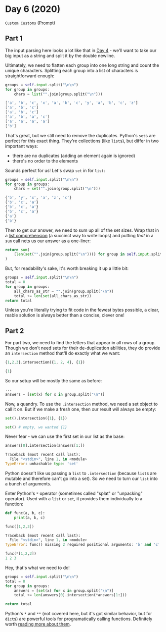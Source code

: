 # Day 6 (2020)

`Custom Customs` ([Prompt](https://adventofcode.com/2020/day/6))

## Part 1

The input parsing here looks a lot like that in [Day 4](https://github.com/xavdid/advent-of-code/tree/c594ac111e33a6ff01aed7705184cc9d64c8fc32/solutions/2020/day_4#part-1) - we'll want to take our big input as a string and split it by the double newline.

Ultimately, we need to flatten each group into one long string and count the unique characters. Splitting each group into a list of characters is straightforward enough:

```py
groups = self.input.split("\n\n")
for group in groups:
    chars = list("".join(group.split("\n")))

['a', 'b', 'c', 'x', 'a', 'b', 'c', 'y', 'a', 'b', 'c', 'z']
['a', 'b', 'c']
['a', 'b', 'c']
['a', 'b', 'a', 'c']
['a', 'a', 'a', 'a']
['b']
```

That's great, but we still need to remove the duplicates. Python's `set`s are perfect for this exact thing. They're collections (like `list`s), but differ in two important ways:

- there are no duplicates (adding an element again is ignored)
- there's no order to the elements

Sounds perfect for us! Let's swap `set` in for `list`:

```py
groups = self.input.split("\n\n")
for group in groups:
    chars = set("".join(group.split("\n")))

{'b', 'y', 'x', 'a', 'z', 'c'}
{'b', 'c', 'a'}
{'b', 'c', 'a'}
{'b', 'c', 'a'}
{'a'}
{'b'}
```

Then to get our answer, we need to sum up all of the set sizes. Wrap that in a [list comprehension](https://docs.python.org/3.8/tutorial/datastructures.html#list-comprehensions) (a succinct way to write loops) and putting _that_ in a `sum` call nets us our answer as a one-liner:

```py
return sum(
    [len(set("".join(group.split("\n")))) for group in self.input.split("\n\n")]
)
```

But, for readability's sake, it's worth breaking it up a little bit:

```py
groups = self.input.split("\n\n")
total = 0
for group in groups:
    all_chars_as_str = "".join(group.split("\n"))
    total += len(set(all_chars_as_str))
return total
```

Unless you're literally trying to fit code in the fewest bytes possible, a clear, reable solution is always better than a concise, clever one!

## Part 2

For part two, we need to find the letters that appear in all rows of a group. Though we don't need sets for their de-duplication abilities, they do provide an `intersection` method that'll do exactly what we want:

```py
{1,2,3}.intersection({1, 2, 4}, {1})

{1}
```

So our setup will be mostly the same as before:

```py
...
answers = [set(x) for x in group.split("\n")]
```

Now, a quandry. To use the `.intersection` method, we need a set object to call it on. But if we make a fresh one, then our result will always be empty:

```py
set().intersection({1}, {1})

set() # empty, we wanted {1}
```

Never fear - we can use the first set in our list as the base:

```py
answers[0].intersection(answers[1:])

Traceback (most recent call last):
  File "<stdin>", line 1, in <module>
TypeError: unhashable type: 'set'
```

Python doesn't like us passing a `list` to `.intersection` (because `list`s are mutable and therefore can't go into a set). So we need to turn our `list` into a bunch of arguments.

Enter Python's `*` operator (sometimes called "splat" or "unpacking" operator). Used with a `list` or `set`, it provides them individually to a function:

```py
def func(a, b, c):
    print(a, b, c)

func([1,2,3])

Traceback (most recent call last):
  File "<stdin>", line 1, in <module>
TypeError: func() missing 2 required positional arguments: 'b' and 'c'

func(*[1,2,3])
1 2 3
```

Hey, that's what we need to do!

```py
groups = self.input.split("\n\n")
total = 0
for group in groups:
    answers = [set(x) for x in group.split("\n")]
    total += len(answers[0].intersection(*answers[1:]))

return total
```

Python's `*` and `**` (not covered here, but it's got similar behavior, but for `dict`s) are powerful tools for programatically calling functions. Definitely worth [reading more about them](https://stackoverflow.com/a/36908/1825390).
